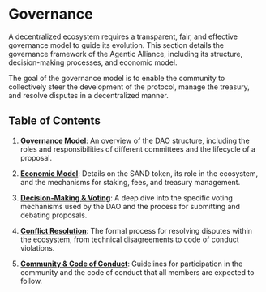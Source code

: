 # Governance

A decentralized ecosystem requires a transparent, fair, and effective governance model to guide its evolution. This section details the governance framework of the Agentic Alliance, including its structure, decision-making processes, and economic model.

The goal of the governance model is to enable the community to collectively steer the development of the protocol, manage the treasury, and resolve disputes in a decentralized manner.

## Table of Contents

1.  [**Governance Model**](./01-governance-model.md): An overview of the DAO structure, including the roles and responsibilities of different committees and the lifecycle of a proposal.

2.  [**Economic Model**](./02-economic-model.md): Details on the SAND token, its role in the ecosystem, and the mechanisms for staking, fees, and treasury management.

3.  [**Decision-Making & Voting**](./03-decision-making-and-voting.md): A deep dive into the specific voting mechanisms used by the DAO and the process for submitting and debating proposals.

4.  [**Conflict Resolution**](./04-conflict-resolution.md): The formal process for resolving disputes within the ecosystem, from technical disagreements to code of conduct violations.

5.  [**Community & Code of Conduct**](./05-community-and-code-of-conduct.md): Guidelines for participation in the community and the code of conduct that all members are expected to follow.